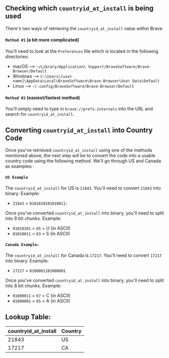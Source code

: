 ## Checking which `countryid_at_install` is being used

There's two ways of retrieving the `countryid_at_install` value within Brave.

#### `Method #1` (a bit more complicated)

You'll need to look at the `Preferences` file which is located in the following directories:

* macOS --> `~/Library/Application\ Support/BraveSoftware/Brave-Browser/Default`
* Windows --> `C:\Users\[user name]\AppData\Local\BraveSoftware\Brave-Browser\User Data\Default`
* Linux --> `~/.config/BraveSoftware/Brave-Browser/Default`

#### `Method #2` (easiest/fastest method)

You'll simply need to type in `brave://prefs-internals` into the URL and search for `countryid_at_install`.

## Converting `countryid_at_install` into Country Code

Once you've retrieved `countryid_at_install` using one of the methods mentioned above, the next step will be to convert the code into a usable country code using the following method. We'll go through US and Canada as examples:

#### `US Example`

The `countryid_at_install` for US is `21843`. You'll need to convert `21843` into binary. Example:

* `21843` = `0101010101010011:`

Once you've converted `countryid_at_install` into binary, you'll need to split into 8 bit chunks. Example:

* `01010101` = `85` = U (in ASCII)
* `01010011` = `83` = S (in ASCII)

#### `Canada Example:`

The `countryid_at_install` for Canada is `17217`. You'll need to convert `17217` into binary. Example:

* `17217` = `0100001101000001`

Once you've converted `countryid_at_install` into binary, you'll need to split into 8 bit chunks. Example:

* `01000011` = `67` = C (in ASCII)
* `01000001` = `65` = A (in ASCII)

## Lookup Table:

| countryid_at_install | Country |
| ---------------------| ------- |
| 21843                | US      | 
| 17217                | CA      |